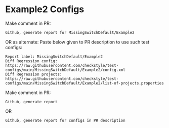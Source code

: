 # Example2 Configs
Make comment in PR:
```
Github, generate report for MissingSwitchDefault/Example2
```
OR as alternate:
Paste below given to PR description to use such test configs:
```
Report label: MissingSwitchDefault/Example2
Diff Regression config: https://raw.githubusercontent.com/checkstyle/test-configs/main/MissingSwitchDefault/Example2/config.xml
Diff Regression projects: https://raw.githubusercontent.com/checkstyle/test-configs/main/MissingSwitchDefault/Example2/list-of-projects.properties
```
Make comment in PR:
```
Github, generate report
```
OR
```
Github, generate report for configs in PR description
```
